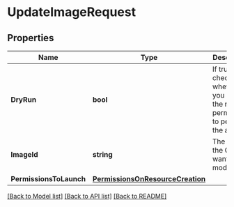 # UpdateImageRequest

## Properties

Name | Type | Description | Notes
------------ | ------------- | ------------- | -------------
**DryRun** | **bool** | If true, checks whether you have the required permissions to perform the action. | [optional] 
**ImageId** | **string** | The ID of the OMI you want to modify. | 
**PermissionsToLaunch** | [**PermissionsOnResourceCreation**](PermissionsOnResourceCreation.md) |  | 

[[Back to Model list]](../README.md#documentation-for-models) [[Back to API list]](../README.md#documentation-for-api-endpoints) [[Back to README]](../README.md)


